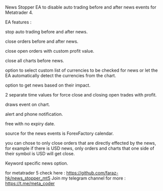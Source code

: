 News Stopper EA to disable auto trading before and after news events for Metatrader 4.


EA features :

stop auto trading before and after news.

close orders before and after news.

close open orders with custom profit value.

close all charts before news.

option to select custom list of currencies to be checked for news or let the EA automatically detect the currencies from the chart.

option to get news based on their impact.

2 separate time values for force close and closing open trades with profit.

draws event on chart.

alert and phone notification.

free with no expiry date.

source for the news events is ForexFactory calendar.

you can chose to only close orders that are directly effected by the news, for example if there is USD news, only orders and charts that one side of their symbol is USD will get close.

Keyword specific news option.

for metatrader 5 check here : https://github.com/faraz-hk/news_stopper_mt5 Join my telegram channel for more : https://t.me/meta_coder
